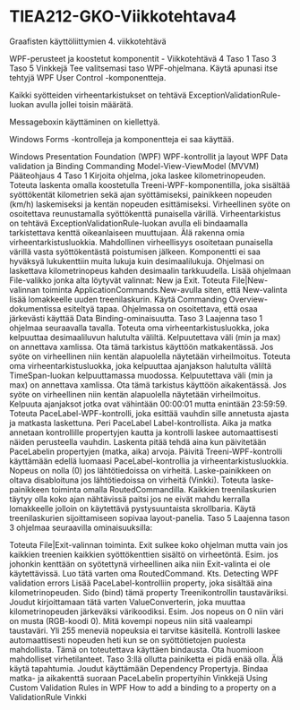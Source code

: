 # TIEA212-GKO-Viikkotehtava4
Graafisten käyttöliittymien 4. viikkotehtävä

WPF-perusteet ja koostetut komponentit - Viikkotehtävä 4
Taso 1
Taso 3
Taso 5
Vinkkejä
Tee valitsemasi taso WPF-ohjelmana. Käytä apunasi itse tehtyjä WPF User Control -komponentteja.

Kaikki syötteiden virheentarkistukset on tehtävä ExceptionValidationRule-luokan avulla jollei toisin määrätä.

Messageboxin käyttäminen on kiellettyä.

Windows Forms -kontrolleja ja komponentteja ei saa käyttää.

Windows Presentation Foundation (WPF)
WPF-kontrollit ja layout
WPF Data validation ja Binding
Commanding
Model-View-ViewModel (MVVM)
Pääteohjaus 4
Taso 1
Kirjoita ohjelma, joka laskee kilometrinopeuden.
Toteuta laskenta omalla koostetulla Treeni-WPF-komponentilla, joka sisältää syöttökentät kilometrien sekä ajan syöttämiseksi, painikkeen nopeuden (km/h) laskemiseksi ja kentän nopeuden esittämiseksi.
Virheellinen syöte on osoitettava reunustamalla syöttökenttä punaisella värillä. Virheentarkistus on tehtävä ExceptionValidationRule-luokan avulla eli bindaamalla tarkistettava kenttä oikeanlaiseen muuttujaan. Älä rakenna omia virheentarkistusluokkia. Mahdollinen virheellisyys osoitetaan punaisella värillä vasta syöttökentästä poistumisen jälkeen.
Komponentti ei saa hyväksyä lukukenttiin muita lukuja kuin desimaalilukuja. Ohjelmasi on laskettava kilometrinopeus kahden desimaalin tarkkuudella.
Lisää ohjelmaan File-valikko jonka alta löytyvät valinnat: New ja Exit.
Toteuta File|New-valinnan toiminta ApplicationCommands.New-avulla siten, että New-valinta lisää lomakkeelle uuden treenilaskurin. Käytä Commanding Overview-dokumentissa esiteltyä tapaa.
Ohjelmassa on osoitettava, että osaa järkevästi käyttää Data Binding-ominaisuutta.
Taso 3
Laajenna taso 1 ohjelmaa seuraavalla tavalla.
Toteuta oma virheentarkistusluokka, joka kelpuuttaa desimaaliluvun halutulta väliltä. Kelpuutettava väli (min ja max) on annettava xamlissa. Ota tämä tarkistus käyttöön matkakentässä. Jos syöte on virheellinen niin kentän alapuolella näytetään virheilmoitus.
Toteuta oma virheentarkistusluokka, joka kelpuuttaa ajanjakson halutulta väliltä TimeSpan-luokan kelpuuttamassa muodossa. Kelpuutettava väli (min ja max) on annettava xamlissa. Ota tämä tarkistus käyttöön aikakentässä. Jos syöte on virheellinen niin kentän alapuolella näytetään virheilmoitus. Kelpuuta ajanjaksot jotka ovat vähintään 00:00:01 mutta enintään 23:59:59.
Toteuta PaceLabel-WPF-kontrolli, joka esittää vauhdin sille annetusta ajasta ja matkasta laskettuna. Peri PaceLabel Label-kontrollista. Aika ja matka annetaan kontrollille propertyjen kautta ja kontrolli laskee automaattisesti näiden perusteella vauhdin. Laskenta pitää tehdä aina kun päivitetään PaceLabelin propertyjen (matka, aika) arvoja.
Päivitä Treeni-WPF-kontrolli käyttämään edellä luomaasi PaceLabel-kontrollia ja virheentarkistusluokkia. Nopeus on nolla (0) jos lähtötiedoissa on virheitä. Laske-painikkeen on oltava disabloituna jos lähtötiedoissa on virheitä (Vinkki). Toteuta laske-painikkeen toiminta omalla RoutedCommandilla.
Kaikkien treenilaskurien täytyy olla koko ajan nähtävissä paitsi jos ne eivät mahdu kerralla lomakkeelle jolloin on käytettävä pystysuuntaista skrollbaria. Käytä treenilaskurien sijoittamiseen sopivaa layout-panelia.
Taso 5
Laajenna tason 3 ohjelmaa seuraavilla ominaisuuksilla:

Toteuta File|Exit-valinnan toiminta. Exit sulkee koko ohjelman mutta vain jos kaikkien treenien kaikkien syöttökenttien sisältö on virheetöntä. Esim. jos johonkin kenttään on syötettynä virheellinen aika niin Exit-valinta ei ole käytettävissä. Luo tätä varten oma RoutedCommand. Kts. Detecting WPF validation errors
Lisää PaceLabel-kontrolliin property, joka sisältää aina kilometrinopeuden. Sido (bind) tämä property Treenikontrollin taustaväriksi. Joudut kirjoittamaan tätä varten ValueConverterin, joka muuttaa kilometrinopeuden järkeväksi värikoodiksi. Esim. Jos nopeus on 0 niin väri on musta (RGB-koodi 0). Mitä kovempi nopeus niin sitä vaaleampi taustaväri. Yli 255 meneviä nopeuksia ei tarvitse käsitellä.
Kontrolli laskee automaattisesti nopeuden heti kun se on syöttötietojen puolesta mahdollista. Tämä on toteutettava käyttäen bindausta. Ota huomioon mahdolliset virhetilanteet. Taso 3:llä ollutta painiketta ei pidä enää olla. Älä käytä tapahtumia. Joudut käyttämään Dependency Propertyja.
Bindaa matka- ja aikakenttä suoraan PaceLabelin propertyihin
Vinkkejä
Using Custom Validation Rules in WPF
How to add a binding to a property on a ValidationRule
Vinkki
